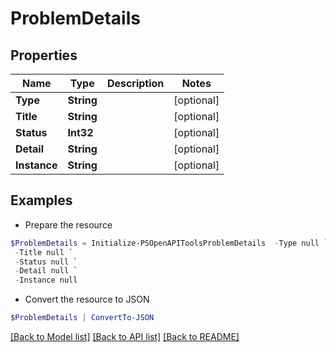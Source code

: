 # ProblemDetails
## Properties

Name | Type | Description | Notes
------------ | ------------- | ------------- | -------------
**Type** | **String** |  | [optional] 
**Title** | **String** |  | [optional] 
**Status** | **Int32** |  | [optional] 
**Detail** | **String** |  | [optional] 
**Instance** | **String** |  | [optional] 

## Examples

- Prepare the resource
```powershell
$ProblemDetails = Initialize-PSOpenAPIToolsProblemDetails  -Type null `
 -Title null `
 -Status null `
 -Detail null `
 -Instance null
```

- Convert the resource to JSON
```powershell
$ProblemDetails | ConvertTo-JSON
```

[[Back to Model list]](../README.md#documentation-for-models) [[Back to API list]](../README.md#documentation-for-api-endpoints) [[Back to README]](../README.md)

